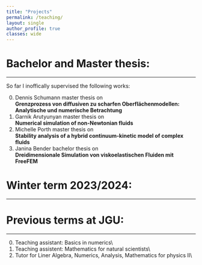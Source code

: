 ```yaml
---
title: "Projects"
permalink: /teaching/
layout: single
author_profile: true
classes: wide
---
```


Bachelor and Master thesis:
==================
* * *
So far I inoffically supervised the following works:

0. Dennis Schumann master thesis on\
**Grenzprozess von diffusiven zu scharfen Oberflächenmodellen: Analytische und numerische Betrachtung**
0. Garnik Arutyunyan master thesis on\
 **Numerical simulation of non-Newtonian fluids**
0. Michelle Porth master thesis on\
**Stability analysis of a hybrid continuum-kinetic model of complex fluids**
0. Janina Bender bachelor thesis on\
 **Dreidimensionale Simulation von viskoelastischen Fluiden mit FreeFEM**



Winter term 2023/2024:
==================
* * *


Previous terms at JGU:
==================
* * *

0. Teaching assistant: Basics in numerics\
0. Teaching assistent: Mathematics for natural scientists\
0. Tutor for Liner Algebra, Numerics, Analysis, Mathematics for physics II\
